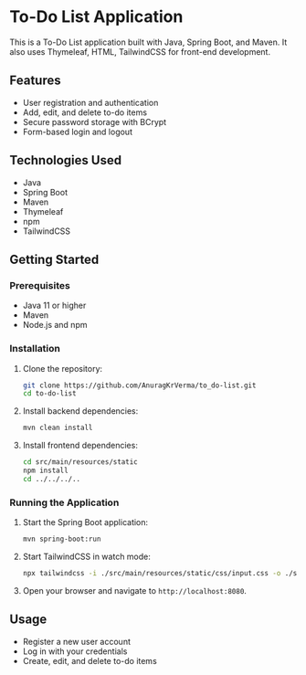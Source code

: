 # To-Do List Application

This is a To-Do List application built with Java, Spring Boot, and Maven. It also uses Thymeleaf, HTML, TailwindCSS for front-end development.

## Features

- User registration and authentication
- Add, edit, and delete to-do items
- Secure password storage with BCrypt
- Form-based login and logout

## Technologies Used

- Java
- Spring Boot
- Maven
- Thymeleaf
- npm
- TailwindCSS

## Getting Started

### Prerequisites

- Java 11 or higher
- Maven
- Node.js and npm

### Installation

1. Clone the repository:
    ```sh
    git clone https://github.com/AnuragKrVerma/to_do-list.git
    cd to-do-list
    ```

2. Install backend dependencies:
    ```sh
    mvn clean install
    ```

3. Install frontend dependencies:
    ```sh
    cd src/main/resources/static
    npm install
    cd ../../../..
    ```

### Running the Application

1. Start the Spring Boot application:
    ```sh
    mvn spring-boot:run
    ```

2. Start TailwindCSS in watch mode:
    ```sh
    npx tailwindcss -i ./src/main/resources/static/css/input.css -o ./src/main/resources/static/css/output.css --watch
    ```

3. Open your browser and navigate to `http://localhost:8080`.

## Usage

- Register a new user account
- Log in with your credentials
- Create, edit, and delete to-do items
